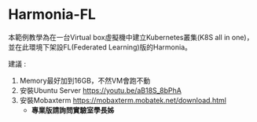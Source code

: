# Harmonia-FL
本範例教學為在一台Virtual box虛擬機中建立Kubernetes叢集(K8S all in one)，並在此環境下架設FL(Federated Learning)版的Harmonia。

建議 : 

1. Memory最好加到16GB，不然VM會跑不動
2. 安裝Ubuntu Server
   <https://youtu.be/aB18S_8bPhA>
3. 安裝Mobaxterm
   <https://mobaxterm.mobatek.net/download.html>
   * **專業版請詢問實驗室學長姊**
